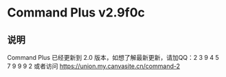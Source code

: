 # Command Plus v2.9f0c
## 说明
Command Plus 已经更新到 2.0 版本，如想了解最新更新，请加QQ：2 3 9 4 5 7 9 9 9 2
或者访问 https://union.my.canvasite.cn/command-2
